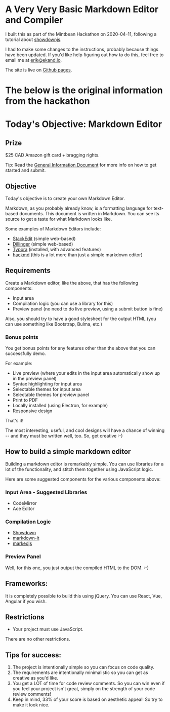 # A Very Very Basic Markdown Editor and Compiler

I built this as part of the Mintbean Hackathon on 2020-04-11, following a tutorial about [showdownjs](https://github.com/showdownjs/showdown/wiki/Tutorial:-Markdown-editor-using-Showdown).

I had to make some changes to the instructions, probably because things have been updated. If you'd like help figuring out how to do this, feel free to email me at [erik@ekand.io](mailto:erik@ekand.io).

The site is live on [Github pages](https://ekand.github.io/2020-04-11-Markdown-Editor/).








# The below is the original information from the hackathon

# Today's Objective: Markdown Editor

## Prize

$25 CAD Amazon gift card + bragging rights.

Tip: Read the [General Information Document](General%20Information.md) for more info on how to get started and submit.

## Objective

Today's objective is to create your own Markdown Editor.

Markdown, as you probably already know, is a formatting language for text-based documents. This document is written in Markdown. You can see its source to get a taste for what Markdown looks like.

Some examples of Markdown Editors include:

* [StackEdit](https://stackedit.io/) (simple web-based)
* [Dillinger](https://dillinger.io/) (simple web-based)
* [Typora](https://typora.io/) (installed, with advanced features)
* [hackmd](https://hackmd.io/) (this is a lot more than just a simple markdown editor)

## Requirements

Create a Markdown editor, like the above, that has the following components:

* Input area
* Compilation logic (you can use a library for this)
* Preview panel (no need to do live preview, using a submit button is fine)

Also, you should try to have a good stylesheet for the output HTML (you can use something like Bootstrap, Bulma, etc.)

### Bonus points

You get bonus points for any features other than the above that you can successfully demo. 

For example:

* Live preview (where your edits in the input area automatically show up in the preview panel)
* Syntax highlighting for input area
* Selectable themes for input area
* Selectable themes for preview panel
* Print to PDF
* Locally installed (using Electron, for example)
* Responsive design 

That's it!

The most interesting, useful, and cool designs will have a chance of winning -- and they must be written well, too. So, get creative :-)

## How to build a simple markdown editor

Building a markdown editor is remarkably simple. You can use libraries for a lot of the functionality, and stitch them together using JavaScript logic.

Here are some suggested components for the various components above:

### Input Area - Suggested Libraries

* CodeMirror
* Ace Editor

### Compilation Logic

* [Showdown](https://github.com/showdownjs/showdown)
* [markdown-it](https://github.com/markdown-it/markdown-it)
* [markedjs](https://github.com/markedjs/marked)

### Preview Panel

Well, for this one, you just output the compiled HTML to the DOM. :-)

## Frameworks:

It is completely possible to build this using jQuery. You can use React, Vue, Angular if you wish.

## Restrictions

* Your project must use JavaScript.

There are no other restrictions.

## Tips for success:

1. The project is intentionally simple so you can focus on code quality.
1. The requirements are intentionally minimalistic so you can get as creative as you'd like.
1. You get a LOT of time for code review comments. So you can win even if you feel your project isn't great, simply on the strength of your code review comments!
1. Keep in mind, 33% of your score is based on aesthetic appeal! So try to make it look nice.
